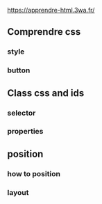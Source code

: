 https://apprendre-html.3wa.fr/

## Comprendre css

### style

<link type="text/css" rel="stylesheet" href="stylesheet.css">

### button

## Class css and ids

### selector

### properties

## position

### how to position

### layout
